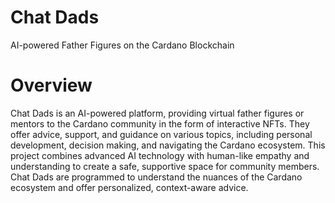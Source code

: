 # Chat Dads
AI-powered Father Figures on the Cardano Blockchain

# Overview
Chat Dads is an AI-powered platform, providing virtual father figures or mentors to the Cardano community in the form of interactive NFTs. They offer advice, support, and guidance on various topics, including personal development, decision making, and navigating the Cardano ecosystem. This project combines advanced AI technology with human-like empathy and understanding to create a safe, supportive space for community members. Chat Dads are programmed to understand the nuances of the Cardano ecosystem and offer personalized, context-aware advice.
